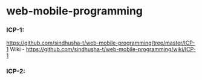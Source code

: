# web-mobile-programming

### ICP-1:
https://github.com/sindhusha-t/web-mobile-programming/tree/master/ICP-1
Wiki - https://github.com/sindhusha-t/web-mobile-programming/wiki/ICP-1

### ICP-2:
